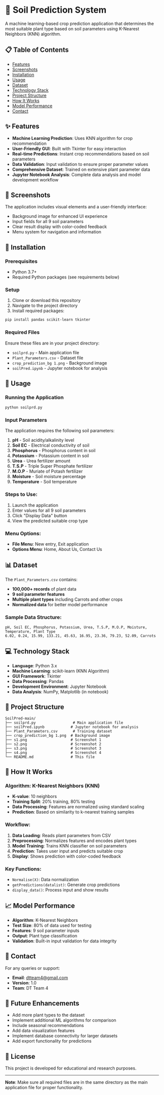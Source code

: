 # 🌱 Soil Prediction System

A machine learning-based crop prediction application that determines the most suitable plant type based on soil parameters using K-Nearest Neighbors (KNN) algorithm.

## 📋 Table of Contents
- [Features](#features)
- [Screenshots](#screenshots)
- [Installation](#installation)
- [Usage](#usage)
- [Dataset](#dataset)
- [Technology Stack](#technology-stack)
- [Project Structure](#project-structure)
- [How It Works](#how-it-works)
- [Model Performance](#model-performance)
- [Contact](#contact)

## ✨ Features

- **Machine Learning Prediction**: Uses KNN algorithm for crop recommendation
- **User-Friendly GUI**: Built with Tkinter for easy interaction
- **Real-time Predictions**: Instant crop recommendations based on soil parameters
- **Data Validation**: Input validation to ensure proper parameter values
- **Comprehensive Dataset**: Trained on extensive plant parameter data
- **Jupyter Notebook Analysis**: Complete data analysis and model development workflow

## 📸 Screenshots

The application includes visual elements and a user-friendly interface:
- Background image for enhanced UI experience
- Input fields for all 9 soil parameters
- Clear result display with color-coded feedback
- Menu system for navigation and information

## 🔧 Installation

### Prerequisites
- Python 3.7+
- Required Python packages (see requirements below)

### Setup
1. Clone or download this repository
2. Navigate to the project directory
3. Install required packages:

```bash
pip install pandas scikit-learn tkinter
```

### Required Files
Ensure these files are in your project directory:
- `soilprd.py` - Main application file
- `Plant_Parameters.csv` - Dataset file
- `crop_prediction_bg 1.png` - Background image
- `soilPred.ipynb` - Jupyter notebook for analysis

## 🚀 Usage

### Running the Application
```bash
python soilprd.py
```

### Input Parameters
The application requires the following soil parameters:

1. **pH** - Soil acidity/alkalinity level
2. **Soil EC** - Electrical conductivity of soil
3. **Phosphorus** - Phosphorus content in soil
4. **Potassium** - Potassium content in soil
5. **Urea** - Urea fertilizer amount
6. **T.S.P** - Triple Super Phosphate fertilizer
7. **M.O.P** - Muriate of Potash fertilizer
8. **Moisture** - Soil moisture percentage
9. **Temperature** - Soil temperature

### Steps to Use:
1. Launch the application
2. Enter values for all 9 soil parameters
3. Click "Display Data" button
4. View the predicted suitable crop type

### Menu Options:
- **File Menu**: New entry, Exit application
- **Options Menu**: Home, About Us, Contact Us

## 📊 Dataset

The `Plant_Parameters.csv` contains:
- **100,000+ records** of plant data
- **9 soil parameter features**
- **Multiple plant types** including Carrots and other crops
- **Normalized data** for better model performance

### Sample Data Structure:
```
pH, Soil EC, Phosphorus, Potassium, Urea, T.S.P, M.O.P, Moisture, Temperature, Plant Type
6.02, 0.24, 15.99, 133.21, 45.63, 16.95, 23.36, 79.23, 52.09, Carrots
```

## 💻 Technology Stack

- **Language**: Python 3.x
- **Machine Learning**: scikit-learn (KNN Algorithm)
- **GUI Framework**: Tkinter
- **Data Processing**: Pandas
- **Development Environment**: Jupyter Notebook
- **Data Analysis**: NumPy, Matplotlib (in notebook)

## 📁 Project Structure

```
SoilPred-main/
├── soilprd.py                 # Main application file
├── soilPred.ipynb            # Jupyter notebook for analysis
├── Plant_Parameters.csv       # Training dataset
├── crop_prediction_bg 1.png  # Background image
├── s1.png                    # Screenshot 1
├── s2.png                    # Screenshot 2
├── s3.png                    # Screenshot 3
├── s4.png                    # Screenshot 4
└── README.md                 # This file
```

## 🔬 How It Works

### Algorithm: K-Nearest Neighbors (KNN)
- **K-value**: 10 neighbors
- **Training Split**: 20% training, 80% testing
- **Data Processing**: Features are normalized using standard scaling
- **Prediction**: Based on similarity to k-nearest training samples

### Workflow:
1. **Data Loading**: Reads plant parameters from CSV
2. **Preprocessing**: Normalizes features and encodes plant types
3. **Model Training**: Trains KNN classifier on soil parameters
4. **Prediction**: Takes user input and predicts suitable crop
5. **Display**: Shows prediction with color-coded feedback

### Key Functions:
- `Normalise(X)`: Data normalization
- `getPredictions(datalist)`: Generate crop predictions
- `display_data()`: Process input and show results

## 📈 Model Performance

- **Algorithm**: K-Nearest Neighbors
- **Test Size**: 80% of data used for testing
- **Features**: 9 soil parameter inputs
- **Output**: Plant type classification
- **Validation**: Built-in input validation for data integrity

## 👥 Contact

For any queries or support:
- **Email**: dtteam4@gmail.com
- **Version**: 1.0
- **Team**: DT Team 4

## 🚧 Future Enhancements

- Add more plant types to the dataset
- Implement additional ML algorithms for comparison
- Include seasonal recommendations
- Add data visualization features
- Implement database connectivity for larger datasets
- Add export functionality for predictions

## 📝 License

This project is developed for educational and research purposes.

---

**Note**: Make sure all required files are in the same directory as the main application file for proper functionality.
